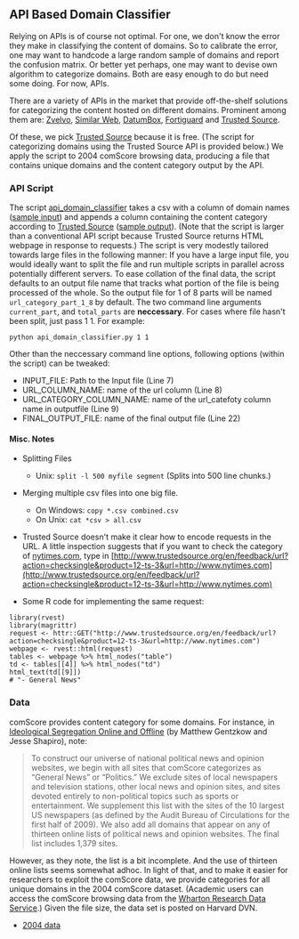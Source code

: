 ## API Based Domain Classifier

Relying on APIs is of course not optimal. For one, we don't know the error they make in classifying the content of domains. So to calibrate the error, one may want to handcode a large random sample of domains and report the confusion matrix. Or better yet perhaps, one may want to devise own algorithm to categorize domains. Both are easy enough to do but need some doing. For now, APIs. 

There are a variety of APIs in the market that provide off-the-shelf solutions for categorizing the content hosted on different domains. Prominent among them are: [Zvelvo](https://zvelo.com/), [Similar Web](https://developer.similarweb.com/website_categorization_API), [DatumBox](http://www.datumbox.com/machine-learning-api/), [Fortiguard](http://www.fortiguard.com/static/webfiltering.html) and [Trusted Source](http://www.trustedsource.org/en/feedback/url).

Of these, we pick [Trusted Source](http://www.trustedsource.org/en/feedback/url) because it is free. (The script for categorizing domains using the Trusted Source API is provided below.) We apply the script to 2004 comScore browsing data, producing a file that contains unique domains and the content category output by the API. 

### API Script

The script [api_domain_classifier](api_domain_classifier.py) takes a csv with a column of domain names ([sample input](sample_in.csv)) and appends a column containing the content category according to [Trusted Source](http://www.trustedsource.org/en/feedback/url) ([sample output](sample_out.csv)). (Note that the script is larger than a conventional API script because Trusted Source returns HTML webpage in response to requests.) The script is very modestly tailored towards large files in the following manner: If you have a large input file, you would ideally want to split the file and run multiple scripts in parallel across potentially different servers. To ease collation of the final data, the script defaults to an output file name that tracks what portion of the file is being processed of the whole. So the output file for 1 of 8 parts will be named `url_category_part_1_8` by default. The two command line arguments `current_part`, and `total_parts` are **neccessary**. For cases where file hasn't been split, just pass 1 1. For example:
```
python api_domain_classifier.py 1 1  
```
Other than the neccessary command line options, following options (within the script) can be tweaked:  
* INPUT_FILE: Path to the Input file (Line 7)
* URL_COLUMN_NAME: name of the url column (Line 8)
* URL_CATEGORY_COLUMN_NAME: name of the url_catefoty column name in outputfile (Line 9)
* FINAL_OUTPUT_FILE: name of the final output file (Line 22)

#### Misc. Notes

* Splitting Files
	* Unix: `split -l 500 myfile segment` (Splits into 500 line chunks.)

* Merging multiple csv files into one big file.
	* On Windows: `copy *.csv combined.csv`
	* On Unix: `cat *csv > all.csv`

* Trusted Source doesn't make it clear how to encode requests in the URL. A little inspection suggests that if you want to check the category of [nytimes.com](http://www.nytimes.com), type in [http://www.trustedsource.org/en/feedback/url?action=checksingle&product=12-ts-3&url=http://www.nytimes.com](http://www.trustedsource.org/en/feedback/url?action=checksingle&product=12-ts-3&url=http://www.nytimes.com)

* Some R code for implementing the same request:

```{r}
library(rvest)
library(magrittr)
request <- httr::GET("http://www.trustedsource.org/en/feedback/url?action=checksingle&product=12-ts-3&url=http://www.nytimes.com")
webpage <- rvest::html(request)
tables <- webpage %>% html_nodes("table")
td <- tables[[4]] %>% html_nodes("td")
html_text(td[[9]])
# "- General News"
```

### Data

comScore provides content category for some domains. For instance, in [Ideological Segregation Online and Offline](http://www.nber.org/papers/w15916) (by Matthew Gentzkow and Jesse Shapiro), note:

> To construct our universe of national political news and opinion websites, we begin with all sites that comScore categorizes as “General News” or “Politics.” We exclude sites of local newspapers and television stations, other local news and opinion sites, and sites devoted entirely to non-political topics such as sports or entertainment. We supplement this list with the sites of the 10 largest US newspapers (as defined by the Audit Bureau of Circulations for the first half of 2009). We also add all domains that appear on any of thirteen online lists of political news and opinion websites. The final list includes 1,379 sites.

However, as they note, the list is a bit incomplete. And the use of thirteen online lists seems somewhat adhoc. In light of that, and to make it easier for researchers to exploit the comScore data, we provide categories for all unique domains in the 2004 comScore dataset. (Academic users can access the comScore browsing data from the [Wharton Research Data Service](https://wrds-web.wharton.upenn.edu/wrds/ds/comscore/index.cfm?).) Given the file size, the data set is posted on Harvard DVN.

* [2004 data](http://dx.doi.org/10.7910/DVN/BPS1OK)

